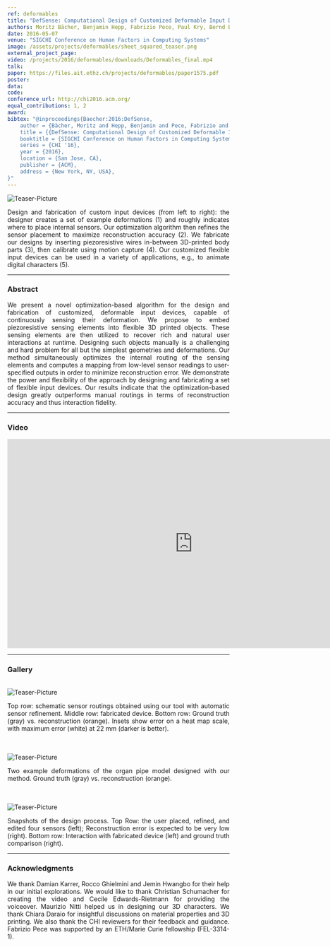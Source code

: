 ```yaml
---
ref: deformables
title: "DefSense: Computational Design of Customized Deformable Input Devices"
authors: Moritz Bächer, Benjamin Hepp, Fabrizio Pece, Paul Kry, Bernd Bickel, Bernhard Thomaszewski, Otmar Hilliges
date: 2016-05-07
venue: "SIGCHI Conference on Human Factors in Computing Systems"
image: /assets/projects/deformables/sheet_squared_teaser.png
external_project_page: 
video: /projects/2016/deformables/downloads/Deformables_final.mp4
talk: 
paper: https://files.ait.ethz.ch/projects/deformables/paper1575.pdf
poster: 
data: 
code: 
conference_url: http://chi2016.acm.org/
equal_contributions: 1, 2
award: 
bibtex: "@inproceedings{Baecher:2016:DefSense,
	author = {Bächer, Moritz and Hepp, Benjamin and Pece, Fabrizio and Kry, Paul G. and Bickel, Bernd and Thomaszewski, Bernhard and Hilliges, Otmar },
	title = {{DefSense: Computational Design of Customized Deformable Input Devices}},
	booktitle = {SIGCHI Conference on Human Factors in Computing Systems},
	series = {CHI '16},
	year = {2016},
	location = {San Jose, CA},
	publisher = {ACM},
	address = {New York, NY, USA},
}"
---
```


<img class="fullcol" src="/assets/projects/deformables/teaser.png" alt="Teaser-Picture" />

<p align="justify">
    <span class="figurecap"> 
        Design and fabrication of custom input devices (from left to right): the designer creates a set of example deformations (1) and roughly indicates 
        where to place internal sensors. Our optimization algorithm then refines the sensor placement to maximize reconstruction accuracy (2). We fabricate 
        our designs by inserting piezoresistive wires in-between 3D-printed body parts (3), then calibrate using motion capture (4). Our customized flexible 
        input devices can be used in a variety of applications, e.g., to animate digital characters (5).
    </span>
</p>
<hr />
        

<h3>Abstract</h3>
<p align="justify">
    We present a novel optimization-based algorithm for the design and fabrication of customized, deformable input devices, capable of continuously sensing their deformation. 
    We propose to embed piezoresistive sensing elements into flexible 3D printed objects. 
    These sensing elements are then utilized to recover rich and natural user interactions at runtime. 
    Designing such objects manually is a challenging and hard problem for all but the simplest geometries and deformations. 
    Our method simultaneously optimizes the internal routing of the sensing elements and computes a mapping from low-level sensor readings to user-specified outputs in order to minimize reconstruction error. 
    We demonstrate the power and flexibility of the approach by designing and fabricating a set of flexible input devices. 
    Our results indicate that the optimization-based design greatly outperforms manual routings in terms of reconstruction accuracy and thus interaction fidelity.
</p>
<hr />
    


<h3>Video</h3>
<div class="video" align="center">
   <iframe width="840" height="474" src="https://www.youtube.com/embed/g0U8Uk3aOgY" frameborder="0" allowfullscreen></iframe>
</div>
<hr />




<h3>Gallery</h3>
<br/>
<img class="halfcol" src="/assets/projects/deformables/bar_small.png" alt="Teaser-Picture" />
<p align="justify">
    <span class="figurecap"> 
        Top row: schematic sensor routings obtained using our tool with automatic sensor refinement. 
        Middle row: fabricated device.
        Bottom row: Ground truth (gray) vs. reconstruction (orange). Insets show error on a heat map scale, with maximum error (white) at 22 mm (darker is better).
    </span>
</p>
<br/><br/>

<img class="halfcol" src="/assets/projects/deformables/organ_stacked_small.png" alt="Teaser-Picture" />
<p align="justify">
    <span class="figurecap"> 
        Two example deformations of the organ pipe model designed with our method. Ground truth (gray) vs. reconstruction (orange).
    </span>
</p>


<br/><br/>
<img class="fullcol" src="/assets/projects/deformables/sheet_squared_small.png" alt="Teaser-Picture" />
<p align="justify">
    <span class="figurecap"> 
        Snapshots of the design process. Top Row: the user placed, refined, 
        and edited four sensors (left); Reconstruction error is expected to be very low (right). Bottom row: Interaction 
        with fabricated device (left) and ground truth comparison (right).
    </span>
</p>
<hr />
    


<!-- This section is optional 
<div class="fullcol">
    <h3>external links</h3>
    <p align="justify">
        <ul class="linklist">
        <li class="a-ext"><a target="_blank" title="link1" href="your_link_here">Your link here</a></li>
    </ul>
    </p>
    <hr />
    <br/> 
    <br/>
</div> 
-->

<h3>Acknowledgments</h3>
<p align="justify">
    We thank Damian Karrer, Rocco Ghielmini and Jemin Hwangbo for their help in our initial explorations. 
    We would like to thank Christian Schumacher for creating the video and Cecile Edwards-Rietmann for providing the voiceover. 
    Maurizio Nitti helped us in designing our 3D characters. 
    We thank Chiara Daraio for insightful discussions on material properties and 3D printing. 
    We also thank the CHI reviewers for their feedback and guidance. 
    Fabrizio Pece  was supported by an ETH/Marie Curie fellowship (FEL-3314-1).
</p>
